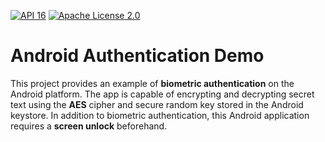 [![API 16](https://img.shields.io/badge/API-23%2B-blue.svg?style=flat)]()
[![Apache License 2.0](https://img.shields.io/badge/License-Apache%20License%202.0-blue.svg?style=flat)](https://www.apache.org/licenses/LICENSE-2.0)

# Android Authentication Demo

This project provides an example of **biometric authentication** on the Android platform.
The app is capable of encrypting and decrypting secret text using the **AES** cipher and secure random key stored in the Android keystore.
In addition to biometric authentication, this Android application requires a **screen unlock** beforehand.